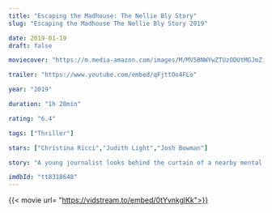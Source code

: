 ```yaml
---
title: "Escaping the Madhouse: The Nellie Bly Story"
slug: "Escaping the Madhouse The Nellie Bly Story 2019"

date: 2019-01-19
draft: false

moviecover: "https://m.media-amazon.com/images/M/MV5BNWYwZTUzODUtMGJmZi00ZDI2LThkMzEtZmRlMWJmY2U5OWJiXkEyXkFqcGdeQXVyNzIyODMwMjc@._V1_UX182_CR0,0,182,268_AL_.jpg"

trailer: "https://www.youtube.com/embed/qFjttOo4FLo"

year: "2019"

duration: "1h 28min"

rating: "6.4"

tags: ["Thriller"]

stars: ["Christina Ricci","Judith Light","Josh Bowman"]

story: "A young journalist looks behind the curtain of a nearby mental hospital, only to uncover the grim and gruesome acts they bestow upon their patients."

imdbId: "tt8318648"
---
```


{{< movie url= "https://vidstream.to/embed/0tYvnkglKk">}}
